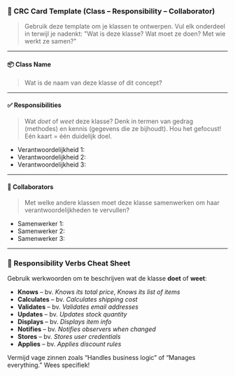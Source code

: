 ### 🧠 CRC Card Template (Class – Responsibility – Collaborator)

> Gebruik deze template om je klassen te ontwerpen. Vul elk onderdeel in terwijl je nadenkt:
> "Wat is deze klasse? Wat moet ze doen? Met wie werkt ze samen?"

---

#### 📦 Class Name

> Wat is de naam van deze klasse of dit concept?

---

#### ✅ Responsibilities

> Wat *doet* of *weet* deze klasse?
> Denk in termen van gedrag (methodes) en kennis (gegevens die ze bijhoudt).
> Hou het gefocust! Eén kaart = één duidelijk doel.

* Verantwoordelijkheid 1:
* Verantwoordelijkheid 2:
* Verantwoordelijkheid 3:

---

#### 🧡 Collaborators

> Met welke andere klassen moet deze klasse samenwerken om haar verantwoordelijkheden te vervullen?

* Samenwerker 1:
* Samenwerker 2:
* Samenwerker 3:

---

### 🔢 Responsibility Verbs Cheat Sheet

Gebruik werkwoorden om te beschrijven wat de klasse **doet** of **weet**:

* **Knows** – bv. *Knows its total price*, *Knows its list of items*
* **Calculates** – bv. *Calculates shipping cost*
* **Validates** – bv. *Validates email addresses*
* **Updates** – bv. *Updates stock quantity*
* **Displays** – bv. *Displays item info*
* **Notifies** – bv. *Notifies observers when changed*
* **Stores** – bv. *Stores user credentials*
* **Applies** – bv. *Applies discount rules*

Vermijd vage zinnen zoals “Handles business logic” of “Manages everything.” Wees specifiek!
